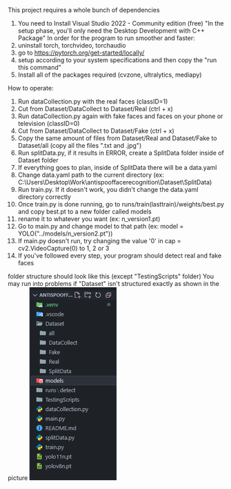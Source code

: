 This project requires a whole bunch of dependencies
1. You need to Install Visual Studio 2022 - Community edition (free) "In the setup phase, you'll only need the Desktop Development with C++ Package"
  In order for the program to run smoother and faster:
  1. uninstall torch, torchvideo, torchaudio
  2. go to https://pytorch.org/get-started/locally/
  3. setup according to your system specifications and then copy the "run this command"
2. Install all of the packages required (cvzone, ultralytics, mediapy)

How to operate:
1. Run dataCollection.py with the real faces (classID=1)
2. Cut from Dataset/DataCollect to Dataset/Real (ctrl + x)
3. Run dataCollection.py again with fake faces and faces on your phone or television (classID=0)
4. Cut from Dataset/DataCollect to Dataset/Fake (ctrl + x)
5. Copy the same amount of files from Dataset/Real and Dataset/Fake to Dataset/all (copy all the files ".txt and .jpg")
6. Run splitData.py, if it results in ERROR, create a SplitData folder inside of Dataset folder
7. If everything goes to plan, inside of SplitData there will be a data.yaml
8. Change data.yaml path to the current directory (ex: C:\Users\Desktop\Work\antispooffacerecognition\Dataset\SplitData)
9. Run train.py. If it doesn't work, you didn't change the data.yaml directory correctly
10. Once train.py is done running, go to runs/train(lasttrain)/weights/best.py and copy best.pt to a new folder called models
11. rename it to whatever you want (ex: n_version1.pt)
12. Go to main.py and change model to that path (ex: model = YOLO("../models/n_version2.pt"))
13. If main.py doesn't run, try  changing the value '0' in cap = cv2.VideoCapture(0) to 1, 2 or 3
14. If you've followed every step, your program should detect real and fake faces

folder structure should look like this (except "TestingScripts" folder)
You may run into problems if "Dataset" isn't structured exactly as shown in the picture
![alt text](image.png)